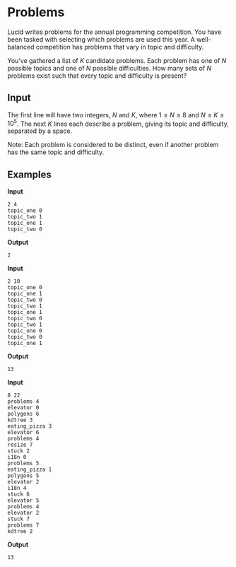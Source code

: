 # Problems

Lucid writes problems for the annual programming competition.  You have been
tasked with selecting which problems are used this year.  A well-balanced
competition has problems that vary in topic and difficulty.

You've gathered a list of $K$ candidate problems.  Each problem has one of $N$
possible topics and one of $N$ possible difficulties.  How many sets of $N$
problems exist such that every topic and difficulty is present?


## Input

The first line will have two integers, $N$ and $K$, where $1 \leq N \leq 8$ and
$N \leq K \leq 10^5$.  The next $K$ lines each describe a problem, giving its
topic and difficulty, separated by a space.

Note: Each problem is considered to be distinct, even if another problem has
the same topic and difficulty.


## Examples

**Input**

```
2 4
topic_one 0
topic_two 1
topic_one 1
topic_two 0
```

**Output**

```
2
```

**Input**

```
2 10
topic_one 0
topic_one 1
topic_two 0
topic_two 1
topic_one 1
topic_two 0
topic_two 1
topic_one 0
topic_two 0
topic_one 1
```

**Output**

```
13
```

**Input**

```
8 22
problems 4
elevator 0
polygons 6
kdtree 3
eating_pizza 3
elevator 6
problems 4
resize 7
stuck 2
i18n 0
problems 5
eating_pizza 1
polygons 5
elevator 2
i18n 4
stuck 6
elevator 5
problems 4
elevator 2
stuck 7
problems 7
kdtree 2
```

**Output**

```
13
```

